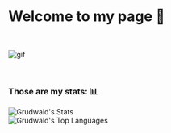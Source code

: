 # Welcome to my page 🤠
<br>

![gif](https://64.media.tumblr.com/a98891c693052dd873231ab51b721421/d6aa089c4433b10c-24/s540x810/e3e7c8e5bd73aa7e1419dda89d03159a9d511286.gifv)

<br>

### Those are my stats: 📊
![Grudwald's Stats](https://github-readme-stats.vercel.app/api?username=Grudwald&theme=vue-dark&show_icons=true&hide_border=true&count_private=true)
<br>
![Grudwald's Top Languages](https://github-readme-stats.vercel.app/api/top-langs/?username=Grudwald&theme=vue-dark&show_icons=true&hide_border=true&layout=compact)
<br>

